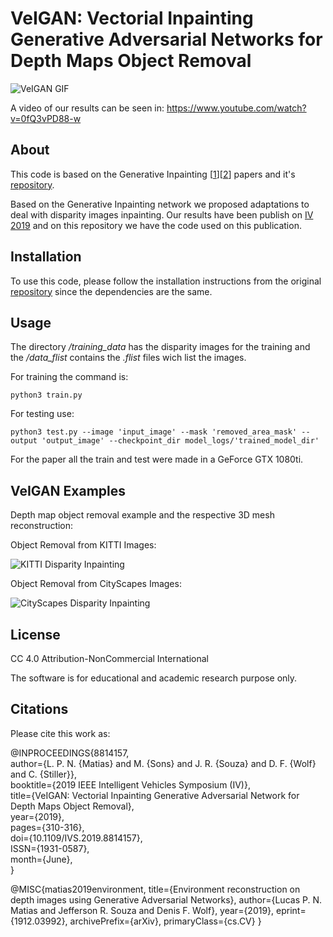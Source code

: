 # VeIGAN: Vectorial Inpainting Generative Adversarial Networks for Depth Maps Object Removal

![VeIGAN GIF](https://github.com/nuneslu/VeIGAN/blob/master/examples/IVGif.gif)  

A video of our results can be seen in: https://www.youtube.com/watch?v=0fQ3vPD88-w

## About
This code is based on the Generative Inpainting [[1](https://arxiv.org/abs/1801.07892)][[2](https://arxiv.org/abs/1806.03589)] papers and it's [repository](https://github.com/JiahuiYu/generative_inpainting).

Based on the Generative Inpainting network we proposed adaptations to deal with disparity images inpainting. Our results have been publish on [IV 2019](https://ieeexplore.ieee.org/document/8814157) and on this repository we have the code used on this publication.

## Installation

To use this code, please follow the installation instructions from the original [repository](https://github.com/JiahuiYu/generative_inpainting) since the dependencies are the same.

## Usage

The directory _/training_data_ has the disparity images for the training and the _/data_flist_ contains the _.flist_ files wich list the images.

For training the command is:
```
python3 train.py
```

For testing use:
```
python3 test.py --image 'input_image' --mask 'removed_area_mask' --output 'output_image' --checkpoint_dir model_logs/'trained_model_dir'
```
For the paper all the train and test were made in a GeForce GTX 1080ti.

## VeIGAN Examples

Depth map object removal example and the respective 3D mesh reconstruction:

Object Removal from KITTI Images:

![KITTI Disparity Inpainting](https://github.com/nuneslu/VeIGAN/blob/master/examples/example.png)

Object Removal from CityScapes Images:

![CityScapes Disparity Inpainting](https://github.com/nuneslu/VeIGAN/blob/master/examples/spoiler_result.png)


## License

CC 4.0 Attribution-NonCommercial International

The software is for educational and academic research purpose only.

## Citations

Please cite this work as:

@INPROCEEDINGS{8814157,  
    author={L. P. N. {Matias} and M. {Sons} and J. R. {Souza} and D. F. {Wolf} and C. {Stiller}},  
    booktitle={2019 IEEE Intelligent Vehicles Symposium (IV)},  
    title={VeIGAN: Vectorial Inpainting Generative Adversarial Network for Depth Maps Object Removal},  
    year={2019},    
    pages={310-316},  
    doi={10.1109/IVS.2019.8814157},  
    ISSN={1931-0587},  
    month={June},  
}

@MISC{matias2019environment,
    title={Environment reconstruction on depth images using Generative Adversarial Networks}, 
    author={Lucas P. N. Matias and Jefferson R. Souza and Denis F. Wolf}, 
    year={2019}, 
    eprint={1912.03992}, 
    archivePrefix={arXiv}, 
    primaryClass={cs.CV} 
}
